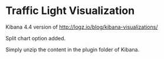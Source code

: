 # Traffic Light Visualization
Kibana 4.4 version of http://logz.io/blog/kibana-visualizations/

Split chart option added.

Simply unzip the content in the plugin folder of Kibana.


